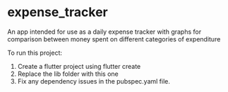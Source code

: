 # expense_tracker
An app intended for use as a daily expense tracker with graphs for comparison between money spent on different categories of expenditure


To run this project:
1. Create a flutter project using flutter create <name>
2. Replace the lib folder with this one
3. Fix any dependency issues in the pubspec.yaml file.
